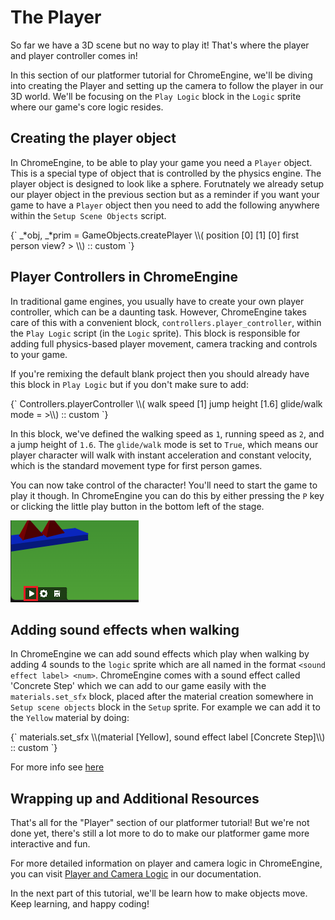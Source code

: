 # The Player

So far we have a 3D scene but no way to play it! That's where the player and player controller comes in!

In this section of our platformer tutorial for ChromeEngine, we'll be diving into creating the Player and setting up the camera to follow the player in our 3D world. We'll be focusing on the `Play Logic` block in the `Logic` sprite where our game's core logic resides. 

## Creating the player object

In ChromeEngine, to be able to play your game you need a `Player` object. This is a special type of object that is controlled by the physics engine. The player object is designed to look like a sphere. Forutnately we already setup our player object in the previous section but as a reminder if you want your game to have a `Player` object then you need to add the following anywhere within the `Setup Scene Objects` script.


<ScratchBlocks>
{`
_*obj, _*prim = GameObjects.createPlayer \\( position [0] [1] [0] first person view? <not <>> \\) :: custom
`}
</ScratchBlocks>


## Player Controllers in ChromeEngine

In traditional game engines, you usually have to create your own player controller, which can be a daunting task. However, ChromeEngine takes care of this with a convenient block, `controllers.player_controller`, within the `Play Logic` script (in the `Logic` sprite). This block is responsible for adding full physics-based player movement, camera tracking and controls to your game.

If you're remixing the default blank project then you should already have this block in `Play Logic` but if you don't make sure to add:

<ScratchBlocks>
{`
Controllers.playerController \\( walk speed  [1] jump height [1.6] glide/walk mode = <not <>>\\) :: custom
`}
</ScratchBlocks>

In this block, we've defined the walking speed as `1`, running speed as `2`, and a jump height of `1.6`. The `glide/walk` mode is set to `True`, which means our player character will walk with instant acceleration and constant velocity, which is the standard movement type for first person games.

You can now take control of the character! You'll need to start the game to play it though. In ChromeEngine you can do this by either pressing the `P` key or clicking the little play button in the bottom left of the stage.

![Play Button](media/play-button.png)

## Adding sound effects when walking

In ChromeEngine we can add sound effects which play when walking by adding 4 sounds to the `logic` sprite which are all named in the format `<sound effect label> <num>`. ChromeEngine comes with a sound effect called 'Concrete Step' which we can add to our game easily with the `materials.set_sfx` block, placed after the material creation somewhere in `Setup scene objects` block in the `Setup` sprite. For example we can add it to the `Yellow` material by doing:

<ScratchBlocks>
{`
materials.set_sfx \\(material [Yellow], sound effect label [Concrete Step]\\) :: custom
`}
</ScratchBlocks>

For more info see [here](/docs/user_docs/Materials)

## Wrapping up and Additional Resources

That's all for the "Player" section of our platformer tutorial! But we're not done yet, there's still a lot more to do to make our platformer game more interactive and fun. 

For more detailed information on player and camera logic in ChromeEngine, you can visit [Player and Camera Logic](/docs/user_docs/Controllers) in our documentation.

In the next part of this tutorial, we'll be learn how to make objects move. Keep learning, and happy coding!